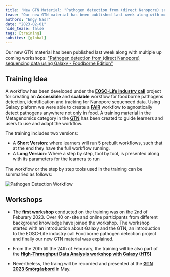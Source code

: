 ```yaml
---
title: 'New GTN Material: "Pathogen detection from (direct Nanopore) sequencing data using Galaxy - Foodborne Edition"'
tease: "Our new GTN material has been published last week along with multiple up coming workshops"
authors: "Engy Nasr"
date: "2023-02-01"
hide_tease: false
tags: [training]
subsites: [global]
---
```


Our new GTN material has been published last week along with multiple up coming workshops: ["Pathogen detection from (direct Nanopore) sequencing data using Galaxy - Foodborne Edition"](https://training.galaxyproject.org/training-material/topics/metagenomics/tutorials/pathogen-detection-from-nanopore-foodborne-data/tutorial.html)



## Training Idea
A workflow has been developed under the [__EOSC-Life industry call__](https://www.eosc-life.eu/industrycall/) project for creating an **Accessible** and **scalable** workflow for foodborne pathogens detection, identification and tracking for Nanopore sequenced data. Using Galaxy plaform we were able to create a [__FAIR__](https://www.go-fair.org/fair-principles/) workflow to agnostically detect pathogens anywhere not only in food. A training material in the Metagenomics category in the [__GTN__](https://training.galaxyproject.org/) has been created to guide learners and users to use and adapt the workflow. 

The training includes two versions:

- A **Short Version**: where learners will run 5 prebuilt workflows, such that at the end they have the full workflow running.
- A **Long Version**: Where a step by step, tool by tool, is presented along with its parameters for the learners to run

The workflow or the step by step tools used in the training can be summaried as follows: 

![Pathogen Detection Workflow](/news/2023-01-25-foodborne-training/2023-01-25-foodBorne-workflow.png)

## Workshops

- The [__first workshop__](https://galaxyproject.org/events/2023-02-02-foodborne-pathogen-detection-workshop/) conducted on the training was on the 2nd of Feburary 2023. Over 40 on-site and online participants from different background knowledge have joined the workshop. The workshop started with an introduction about Galaxy and the GTN, an introduction to the EOSC-Life industry call Foodborne pathogen detection project and finally our new GTN material was explained.

- From the 20th till the 24th of Feburary, the training will be also part of the [__High-Throughput Data Analysis workshop with Galaxy (HTS)__](https://galaxyproject.org/events/2023-02-20-freiburg-workshop/)

- Nevertheless, the traing will be recorded and presented at the [__GTN 2023 Smörgåsbord__](https://gallantries.github.io/video-library/events/smorgasbord3/) in May.
